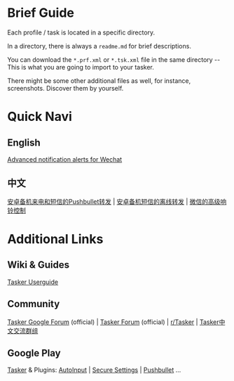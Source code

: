# Brief Guide

Each profile / task is located in a specific directory.

In a directory, there is always a ```readme.md``` for brief descriptions.

You can download the ```*.prf.xml``` or ```*.tsk.xml``` file in the same directory --This is what you are going to import to your tasker.

There might be some other additional files as well, for instance, screenshots. Discover them by yourself.

# Quick Navi

## English

[Advanced notification alerts for Wechat
](https://github.com/feeshy/tasker_profiles_share/blob/master/Wechat_Alerts/readme.md#advanced-notification-alerts-for-wechat)

## 中文

[安卓备机来电和短信的Pushbullet转发](https://github.com/feeshy/tasker_profiles_share/tree/master/Pushbullet_Intergrated/readme.md)
|
[安卓备机短信的离线转发](https://github.com/feeshy/tasker_profiles_share/blob/master/Offline_SMS_Forward/readme.md)
|
[微信的高级响铃控制](https://github.com/feeshy/tasker_profiles_share/blob/master/Wechat_Alerts/readme.md#%E5%BE%AE%E4%BF%A1%E7%9A%84%E9%AB%98%E7%BA%A7%E5%93%8D%E9%93%83%E6%8E%A7%E5%88%B6)

# Additional Links

## Wiki & Guides

[Tasker Userguide](https://tasker.joaoapps.com/userguide_summary.html)

## Community

[Tasker Google Forum](https://groups.google.com/forum/#!forum/tasker) (official)
|
[Tasker Forum](https://forum.joaoapps.com/index.php?forums/tasker/) (official)
|
[r/Tasker](https://www.reddit.com/r/tasker/)
|
[Tasker中文交流群组](https://t.me/taskercn)

## Google Play

[Tasker](https://play.google.com/store/apps/details?id=net.dinglisch.android.taskerm)
 & Plugins:
[AutoInput](https://play.google.com/store/apps/details?id=com.joaomgcd.autoinput)
|
[Secure Settings](https://play.google.com/store/apps/details?id=com.intangibleobject.securesettings.plugin)
|
[Pushbullet](https://play.google.com/store/apps/details?id=com.pushbullet.android)
...
